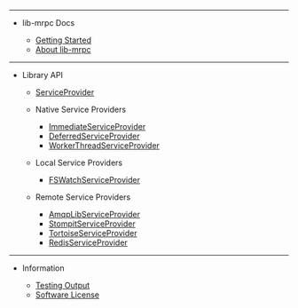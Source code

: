 <!-- _sidebar.md -->

<hr>

- lib-mrpc Docs

	- [Getting Started](external/readme.md)
	- [About lib-mrpc](guides/lib-mrpc.md)

<hr>

- Library API

	- [ServiceProvider](api/ServiceProvider.md)

	- Native Service Providers

		- [ImmediateServiceProvider](api/ImmediateServiceProvider.md)
		- [DeferredServiceProvider](api/DeferredServiceProvider.md)
		- [WorkerThreadServiceProvider](api/WorkerThreadServiceProvider.md)

	- Local Service Providers

		- [FSWatchServiceProvider](api/FSWatchServiceProvider.md)

	- Remote Service Providers

		- [AmqpLibServiceProvider](api/AmqpLibServiceProvider.md)
		- [StompitServiceProvider](api/StompitServiceProvider.md)
		- [TortoiseServiceProvider](api/TortoiseServiceProvider.md)
		- [RedisServiceProvider](api/RedisServiceProvider.md)

<hr>

- Information

	- [Testing Output](external/testing-output.md)
	- [Software License](external/license.md)
